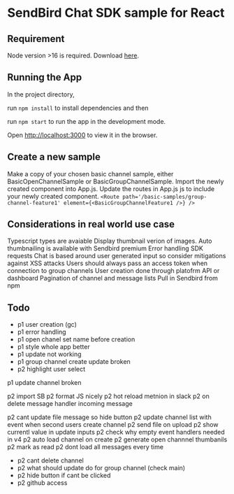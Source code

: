 # SendBird Chat SDK sample for React

## Requirement

Node version >16 is required. Download [here](https://nodejs.org/en/).

## Running the App

In the project directory, 

run `npm install` to install dependencies and then

run `npm start` to run the app in the development mode.

Open [http://localhost:3000](http://localhost:3000) to view it in the browser.

## Create a new sample
Make a copy of your chosen basic channel sample, either BasicOpenChannelSample or BasicGroupChannelSample.
Import the newly created component into App.js.
Update the routes in App.js js to include your newly created component.
`<Route path='/basic-samples/group-channel-feature1' element={<BasicGroupChannelFeature1 />} />`

## Considerations in real world use case
Typescript types are avaiable 
Display thumbnail verion of images. Auto thumbnailing is available with Sendbird premium
Error handling SDK requests
Chat is based around user generated input so consider mitigations against XSS attacks
Users should always pass an access token when connection to group channels 
User creation done through platofrm API or dashboard
Pagination of channel and message lists
Pull in Sendbird from npm


## Todo
 - p1 user creation (gc)
 - p1 error handling
 - p1 open chanel set name before creation
 - p1 style whole app better
 - p1 update not working
 - p1 group channel create update broken
 - p2 highlight user select

p1 update channel broken

p2 import SB
p2 format JS nicely
p2 hot reload metnion in slack
p2 on delete message handler incoming message

p2 cant update file message so hide button
p2 update channel list with event when second users create channel
p2 send file on upload
p2 show currentl value in update inputs
p2 check why empty event handlers needed in v4
p2 auto load channel on create
p2 generate open channnel thumbanils
p2 mark as read
p2 dont load all messages every time

 - p2 cant delete channel
 - p2 what should update do for group channel (check main)
 - p2 hide button if cant be clicked
 - p2 github access




